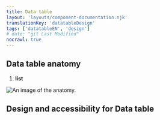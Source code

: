 ```yaml
---
title: Data table
layout: 'layouts/component-documentation.njk'
translationKey: 'datatableDesign'
tags: ['datatableEN', 'design']
# date: "git Last Modified"
nocrawl: true
---
```


## Data table anatomy

<ol class="anatomy-list">
  <li><strong>list</strong></li>
</ol>

<img class="b-sm b-default p-400" src="/images/{local}/components/anatomy/gcds-data-table-anatomy.svg" alt="An image of the anatomy." />

## Design and accessibility for Data table
